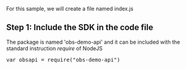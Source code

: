 For this sample, we will create a file named index.js

## Step 1: Include the SDK in the code file

The package is named 'obs-demo-api' and it can be included with the standard instruction <i>require</i> of NodeJS
 
<pre class="file" data-filename="index.js" data-target="append">
var obsapi = require("obs-demo-api")
</pre>
  
 
